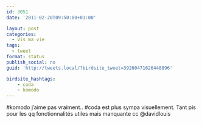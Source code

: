 ```yaml
---
id: 3051
date: '2011-02-20T09:50:00+01:00'

layout: post
categories:
  - Vis ma vie
tags:
  - tweet
format: status
publish_social: no
guid: 'http://tweets.local/?birdsite_tweet=39260471626448896'

birdsite_hashtags:
    - coda
    - komodo
---
```


\#komodo j’aime pas vraiment.. #coda est plus sympa visuellement. Tant pis pour les qq fonctionnalités utiles mais manquante cc @davidlouis